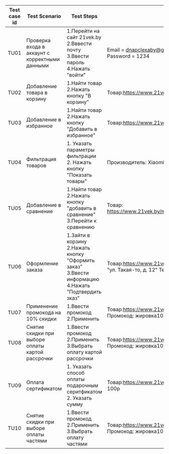 | Test case id | Test Scenario | Test Steps | Test Data | Expected results | Actual result | Pass/Fail |
| ------ | ------ | ------ | ------ | ------ | ------ | ------ |
| TU01 | Проверка входа в аккаунт с корректными данными | 1.Перейти на сайт 21vek.by 2.Вввести почту 3.Ввести пароль 4.Нажать "войти" | Email = dnapclexaby@gmial.com <br> Password = 1234 |Пользователь успешно авторизован | As expected | Pass |
| TU02 | Добавление товара в корзину | 1.Найти товар 2.Нажать кнопку "В корзину" | Товар:https://www.21vek.by/weights/bb203_starfit_01.html | Счетчик товаров в корзине увеличен на единицу. Текст кнопки изменен на "В корзине". Нажатие кнопки ведет в корзину. Товар отображается в корзине. | As expected | Pass |
| TU03 | Добавление в избранное |  1.Найти товар 2.Нажать кнопку "Добавить в избранное" | Товар:https://www.21vek.by/weights/bb203_starfit_01.html | Счетчит товаров в избранном увеличен на единицу. Звезда меняет цвет на красный. Текст кнопки меняется на "удалить из избранного". |
| TU04 | Фильтрация товаров | 1. Указать параметры фильтрации 2. Нажать кнопку "Показать товары" | Производитель: Xiaomi RAM: 8гб ROM: 256гб | Отображены товары, соответствующие критериям: 1.https://www.21vek.by/mobile/mi108gb256gb_xiaomi_01.html 2.https://www.21vek.by/mobile/mi108gb256gb_xiaomi.html | As expected | Pass |
| TU05 | Добавление в сравнение | 1.Найти товар 2.Нажать кнопку "добавить в сравнение" 3.Перейти к сравнению | Товар: https://www.21vek.by/mobile/redminote9pro6gb128gb_xiaomi_01.html | Текст кнопки изменен на "Удалить из сравнения". Счетчик товаров в сравнении увеличен на единицу. Данный товар отображается на странице сравнений | As expected | Pass | 
| TU06 | Оформление заказа | 1.Зайти в корзину 2.Нажать кнопку "Оформить заказ" 3.Ввести информацию 4.Нажать "Подтвердить зказ" | Товар:https://www.21vek.by/weights/bb203_starfit_01.html Адрес: "ул. Такая-то, д. 12" Тел.: 3752956686** | Заказ получает статус "Оформлен, ожидает подтверждения" | As expected | Pass |
| TU07 | Применение промокода на 10% скидки | 1.Ввести промокод 2.Применить | Товар:https://www.21vek.by/weights/bb203_starfit_01.html Промокод: жировка10 | Стоимость товара снижена на 10%(полная стоимость = 11.61; с промокодом = 10.45) | As expected | Pass |
| TU08 | Снятие скидки при выборе оплаты картой рассрочки | 1.Ввести промокод 2.Применить 3.Выбрать оплату картой рассрочки | Товар:https://www.21vek.by/weights/bb203_starfit_01.html Промокод: жировка10 Способ оплаты: карта рассрочки | Стоимость товара повышена до 11.61 (стоимость с промокодом = 10.45) | As expected | Pass |
| TU09 | Оплата сертификатом | 1. Указать способ оплаты подарочным серитфикатом 2. Указать сумму | Товар:https://www.21vek.by/weights/bb203_starfit_01.html Сумма: 100р | К оплате: 0р | As expected | Pass |
| TU10 | Снятие скидки при выборе оплаты частями | 1.Ввести промокод 2.Применить 3.Выбрать оплату частями |  Товар:https://www.21vek.by/weights/bb203_starfit_01.html Промокод: жировка10 Способ оплаты: оплата частями | Стоимость товара повышена до 11.61 (стоимость с промокодом = 10.45) | As expected | Pass |

